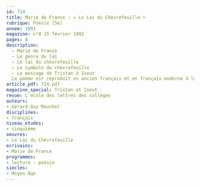 ```yaml
---
id: 724
title: Marie de France : « Le Lai du Chèvrefeuille »
rubrique: Poésie [5e]
annee: 1991
magazine: n°8 15 février 1992
pages: 8
description: 
  – Marie de France
  – Le genre du lai
  – Le lai du chèvrefeuille
  – Le symbole du chèvrefeuille
  – Le message de Tristan à Iseut
  Le poème est reproduit en ancien français et en français moderne à la fin de l’article.
article_pdf: 724.pdf
magazine_special: Tristan et Iseut
revue: L’école des lettres des collèges
auteurs:
- Gérard-Guy Mouchel
disciplines:
- français
niveau_etudes:
- cinquième
oeuvres:
- Le Lai du Chèvrefeuille
ecrivains:
- Marie de France
programmes:
- lecture - poésie
siecles:
- Moyen Âge
---
```


